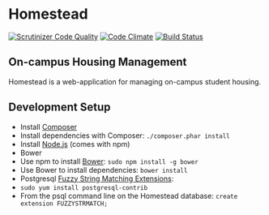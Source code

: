 Homestead
=========
[![Scrutinizer Code Quality](https://scrutinizer-ci.com/g/AppStateESS/homestead/badges/quality-score.png?s=d4e5a31be92390a264c73c4282dd8cfb9c36400b)](https://scrutinizer-ci.com/g/AppStateESS/homestead/)
[![Code Climate](https://codeclimate.com/github/AppStateESS/homestead/badges/gpa.svg)](https://codeclimate.com/github/AppStateESS/homestead)
[![Build Status](https://travis-ci.org/AppStateESS/homestead.svg)](https://travis-ci.org/AppStateESS/homestead)

## On-campus Housing Management
Homestead is a web-application for managing on-campus student housing.

## Development Setup
* Install [Composer](https://getcomposer.org/doc/00-intro.md)
* Install dependencies with Composer: `./composer.phar install`
* Install [Node.js](https://nodejs.org/download/) (comes with npm)
* Bower
 * Use npm to install [Bower](http://bower.io): `sudo npm install -g bower`
 * Use Bower to install dependencies: `bower install`
* Postgresql [Fuzzy String Matching Extensions](http://www.postgresql.org/docs/9.1/static/fuzzystrmatch.html):
 * `sudo yum install postgresql-contrib`
 * From the psql command line on the Homestead database: `create extension FUZZYSTRMATCH;`
